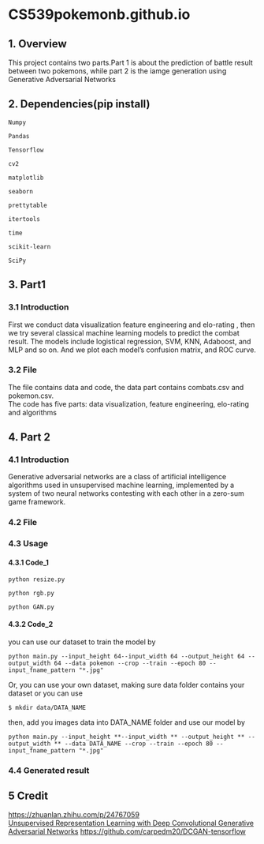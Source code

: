 # CS539pokemonb.github.io
## 1. Overview
This project contains two parts.Part 1 is about the prediction of battle result between two pokemons, while part 2 is the iamge generation using Generative Adversarial Networks<br>    
## 2. Dependencies(pip install)
<pre><code>Numpy<br>
Pandas<br/>
Tensorflow<br/>
cv2<br/>
matplotlib<br/>
seaborn<br/>
prettytable<br/>
itertools<br/>
time<br/>
scikit-learn<br/>
SciPy<br/></code></pre>
## 3. Part1
### 3.1 Introduction
First we conduct data visualization feature engineering and elo-rating , then we try several classical machine learning models to predict the combat result. The models include logistical regression, SVM, KNN, Adaboost, and MLP and so on. And we plot each model’s confusion matrix, and ROC curve. <br>
### 3.2 File
The file contains data and code, the data part contains combats.csv and pokemon.csv.<br> 
The code has five parts: data visualization, feature engineering, elo-rating and algorithms<br/> 
## 4. Part 2
### 4.1 Introduction
Generative adversarial networks are a class of artificial intelligence algorithms used in unsupervised machine learning, implemented by a system of two neural networks contesting with each other in a zero-sum game framework.
### 4.2 File
### 4.3 Usage
#### 4.3.1 Code_1
<pre><code>python resize.py<br/>
python rgb.py<br/>
python GAN.py<br/></code></pre>
#### 4.3.2 Code_2
you can use our dataset to train the model by<br/>
<pre><code>python main.py --input_height 64--input_width 64 --output_height 64 --output_width 64 --data pokemon --crop --train --epoch 80 --input_fname_pattern "*.jpg"</code></pre>
Or, you can use your own dataset, making sure data folder contains your dataset or you can use<br/>
<pre><code>$ mkdir data/DATA_NAME</code></pre>
then, add you images data into DATA_NAME folder and use our model by
<pre><code>python main.py --input_height **--input_width ** --output_height ** --output_width ** --data DATA_NAME --crop --train --epoch 80 --input_fname_pattern "*.jpg"</code></pre>
### 4.4 Generated result
## 5 Credit
https://zhuanlan.zhihu.com/p/24767059<br/>
[Unsupervised Representation Learning with Deep Convolutional Generative Adversarial Networks](https://arxiv.org/abs/1511.06434)
https://github.com/carpedm20/DCGAN-tensorflow
